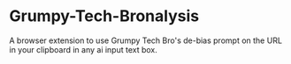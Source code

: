 # Grumpy-Tech-Bronalysis
A browser extension to use Grumpy Tech Bro's de-bias prompt on the URL in your clipboard in any ai input text box.
